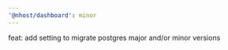 ```yaml
---
'@nhost/dashboard': minor
---
```


feat: add setting to migrate postgres major and/or minor versions
